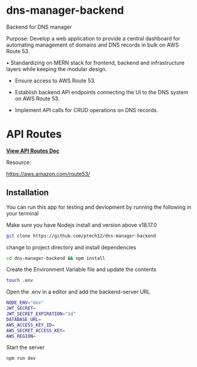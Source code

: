 # dns-manager-backend
Backend for DNS manager

Purpose: Develop a web application to provide a central dashboard for automating management of domains and DNS records in bulk on AWS Route 53. 



•⁠  ⁠Standardizing on MERN stack for frontend, backend and infrastructure layers while keeping the modular design.
  - Ensure access to AWS Route 53. 


 - Establish backend API endpoints connecting the UI to the DNS system on AWS Route 53.
  - Implement API calls for CRUD operations on DNS records.

# API Routes

**[View API Routes Doc](./doc/README.md)**

Resource: 

https://aws.amazon.com/route53/ 


## Installation

You can run this app for testing and devlopment by running the following in your terminal

Make sure you have Nodejs install and version above v18.17.0

```bash
git clone https://github.com/ptech12/dns-manager-backend
```

change to project directory and install dependencies

```bash
cd dns-manager-backend && npm install
```


Create the Environment Variable file and update the contents

```bash
touch .env
```

Open the .env in a editor and add the backend-server URL
```bash
NODE_ENV="dev"
JWT_SECRET=
JWT_SECRET_EXPIRATION="1d"
DATABASE_URL=
AWS_ACCESS_KEY_ID=
AWS_SECRET_ACCESS_KEY=
AWS_REGION=
```


Start the server 
```bash
npm run dev
```

